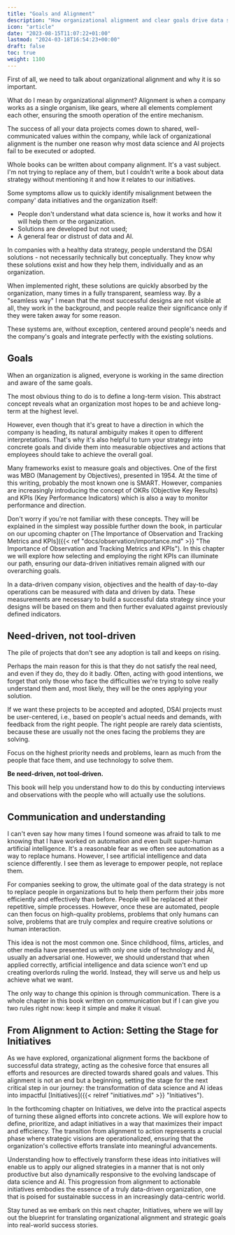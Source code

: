 ```yaml
---
title: "Goals and Alignment"
description: "How organizational alignment and clear goals drive data strategy success, and why a need-driven approach and communication are key to effective AI projects."
icon: "article"
date: "2023-08-15T11:07:22+01:00"
lastmod: "2024-03-18T16:54:23+00:00"
draft: false
toc: true
weight: 1100
---
```


First of all, we need to talk about organizational alignment and why it is so important.

What do I mean by organizational alignment? Alignment is when a company works as a single organism, like gears, where all elements complement each other, ensuring the smooth operation of the entire mechanism. 

The success of all your data projects comes down to shared, well-communicated values within the company, while lack of organizational alignment is the number one reason why most data science and AI projects fail to be executed or adopted.

Whole books can be written about company alignment. It's a vast subject. I'm not trying to replace any of them, but I couldn't write a book about data strategy without mentioning it and how it relates to our initiatives.

Some symptoms allow us to quickly identify misalignment between the company' data initiatives and the organization itself:
- People don't understand what data science is, how it works and how it will help them or the organization.
- Solutions are developed but not used;
- A general fear or distrust of data and AI.


In companies with a healthy data strategy, people understand the DSAI solutions - not necessarily technically but conceptually. They know why these solutions exist and how they help them, individually and as an organization.

When implemented right, these solutions are quickly absorbed by the organization, many times in a fully transparent, seamless way. By a "seamless way" I mean that the most successful designs are not visible at all, they work in the background, and people realize their significance only if they were taken away for some reason.

These systems are, without exception, centered around people's needs and the company's goals and integrate perfectly with the existing solutions.


## Goals

When an organization is aligned, everyone is working in the same direction and aware of the same goals.

The most obvious thing to do is to define a long-term vision. This abstract concept reveals what an organization most hopes to be and achieve long-term at the highest level.

However, even though that it's great to have a direction in which the company is heading, its natural ambiguity makes it open to different interpretations. That's why it's also helpful to turn your strategy into concrete goals and divide them into measurable objectives and actions that employees should take to achieve the overall goal. 

Many frameworks exist to measure goals and objectives. One of the first was MBO (Management by Objectives), presented in 1954. At the time of this writing, probably the most known one is SMART. However, companies are increasingly introducing the concept of OKRs (Objective Key Results) and KPIs (Key Performance Indicators) which is also a way to monitor performance and direction. 

Don't worry if you're not familiar with these concepts. They will be explained in the simplest way possible further down the book, in particular on our upcoming chapter on 
[The Importance of Observation and Tracking Metrics and KPIs]({{< ref "docs/observation/importance.md" >}} "The Importance of Observation and Tracking Metrics and KPIs"). In this chapter we will explore how selecting and employing the right KPIs can illuminate our path, ensuring our data-driven initiatives remain aligned with our overarching goals.

In a data-driven company vision, objectives and the health of day-to-day operations can be measured with data and driven by data. These measurements are necessary to build a successful data strategy since your designs will be based on them and then further evaluated against previously defined indicators.



## Need-driven, not tool-driven

The pile of projects that don't see any adoption is tall and keeps on rising.

Perhaps the main reason for this is that they do not satisfy the real need, and even if they do, they do it badly. Often, acting with good intentions, we forget that only those who face the difficulties we're trying to solve really understand them and, most likely, they will be the ones applying your solution.

If we want these projects to be accepted and adopted, DSAI projects must be user-centered, i.e., based on people's actual needs and demands, with feedback from the right people. The right people are rarely data scientists, because these are usually not the ones facing the problems they are solving. 

Focus on the highest priority needs and problems, learn as much from the people that face them, and use technology to solve them.

**Be need-driven, not tool-driven.**

This book will help you understand how to do this by conducting interviews and observations with the people who will actually use the solutions.



## Communication and understanding

I can't even say how many times I found someone was afraid to talk to me knowing that I have worked on automation and even built super-human artificial intelligence. It's a reasonable fear as we often see automation as a way to replace humans. However, I see artificial intelligence and data science differently. I see them as leverage to empower people, not replace them. 
 
For companies seeking to grow, the ultimate goal of the data strategy is not to replace people in organizations but to help them perform their jobs more efficiently and effectively than before. People will be replaced at their repetitive, simple processes. However, once these are automated, people can then focus on high-quality problems, problems that only humans can solve, problems that are truly complex and require creative solutions or human interaction. 
 
This idea is not the most common one. Since childhood, films, articles, and other media have presented us with only one side of technology and AI, usually an adversarial one. However, we should understand that when applied correctly, artificial intelligence and data science won't end up creating overlords ruling the world. Instead, they will serve us and help us achieve what we want. 
 
The only way to change this opinion is through communication. There is a whole chapter in this book written on communication but if I can give you two rules right now: keep it simple and make it visual.

## From Alignment to Action: Setting the Stage for Initiatives

As we have explored, organizational alignment forms the backbone of successful data strategy, acting as the cohesive force that ensures all efforts and resources are directed towards shared goals and values. This alignment is not an end but a beginning, setting the stage for the next critical step in our journey: the transformation of data science and AI ideas into impactful [Initiatives]({{< relref "initiatives.md" >}} "Initiatives").

In the forthcoming chapter on Initiatives, we delve into the practical aspects of turning these aligned efforts into concrete actions. We will explore how to define, prioritize, and adapt initiatives in a way that maximizes their impact and efficiency. The transition from alignment to action represents a crucial phase where strategic visions are operationalized, ensuring that the organization's collective efforts translate into meaningful advancements.

Understanding how to effectively transform these ideas into initiatives will enable us to apply our aligned strategies in a manner that is not only productive but also dynamically responsive to the evolving landscape of data science and AI. This progression from alignment to actionable initiatives embodies the essence of a truly data-driven organization, one that is poised for sustainable success in an increasingly data-centric world.

Stay tuned as we embark on this next chapter, Initiatives, where we will lay out the blueprint for translating organizational alignment and strategic goals into real-world success stories.
